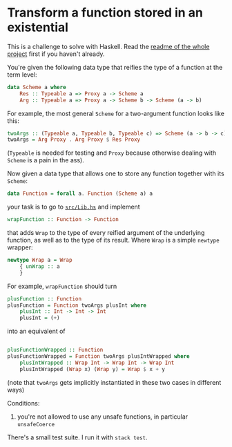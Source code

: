 # Transform a function stored in an existential

This is a challenge to solve with Haskell. Read the [readme of the whole project](../README.md) first if you haven't already.

You're given the following data type that reifies the type of a function at the term level:

```haskell
data Scheme a where
    Res :: Typeable a => Proxy a -> Scheme a
    Arg :: Typeable a => Proxy a -> Scheme b -> Scheme (a -> b)
```

For example, the most general `Scheme` for a two-argument function looks like this:

```haskell
twoArgs :: (Typeable a, Typeable b, Typeable c) => Scheme (a -> b -> c)
twoArgs = Arg Proxy . Arg Proxy $ Res Proxy
```

(`Typeable` is needed for testing and `Proxy` because otherwise dealing with `Scheme` is a pain in the ass).

Now given a data type that allows one to store any function together with its `Scheme`:

```haskell
data Function = forall a. Function (Scheme a) a
```

your task is to go to [`src/Lib.hs`](src/Lib.hs) and implement

```haskell
wrapFunction :: Function -> Function
```

that adds `Wrap` to the type of every reified argument of the underlying function, as well as to the type of its result. Where `Wrap` is a simple `newtype` wrapper:

```haskell
newtype Wrap a = Wrap
    { unWrap :: a
    }
```

For example, `wrapFunction` should turn

```haskell
plusFunction :: Function
plusFunction = Function twoArgs plusInt where
    plusInt :: Int -> Int -> Int
    plusInt = (+)
```

into an equivalent of

```haskell

plusFunctionWrapped :: Function
plusFunctionWrapped = Function twoArgs plusIntWrapped where
    plusIntWrapped :: Wrap Int -> Wrap Int -> Wrap Int
    plusIntWrapped (Wrap x) (Wrap y) = Wrap $ x + y
```

(note that `twoArgs` gets implicitly instantiated in these two cases in different ways)

Conditions:

1. you're not allowed to use any unsafe functions, in particular `unsafeCoerce`

There's a small test suite. I run it with `stack test`.
